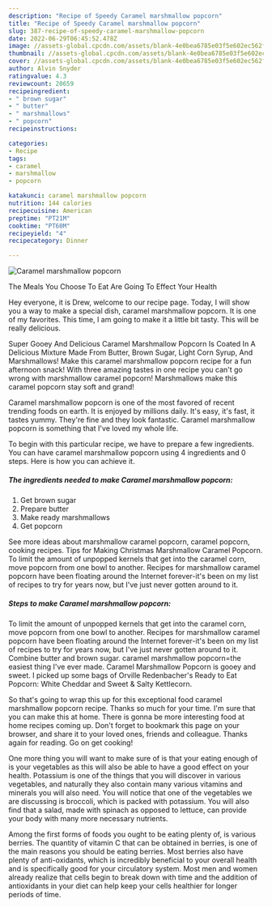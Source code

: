 ```yaml
---
description: "Recipe of Speedy Caramel marshmallow popcorn"
title: "Recipe of Speedy Caramel marshmallow popcorn"
slug: 387-recipe-of-speedy-caramel-marshmallow-popcorn
date: 2022-06-29T06:45:52.478Z
image: //assets-global.cpcdn.com/assets/blank-4e0bea6785e03f5e602ec562f230caae08da540cada707380b4fe1bbebba43da.png
thumbnail: //assets-global.cpcdn.com/assets/blank-4e0bea6785e03f5e602ec562f230caae08da540cada707380b4fe1bbebba43da.png
cover: //assets-global.cpcdn.com/assets/blank-4e0bea6785e03f5e602ec562f230caae08da540cada707380b4fe1bbebba43da.png
author: Alvin Snyder
ratingvalue: 4.3
reviewcount: 20659
recipeingredient:
- " brown sugar"
- " butter"
- " marshmallows"
- " popcorn"
recipeinstructions:

categories:
- Recipe
tags:
- caramel
- marshmallow
- popcorn

katakunci: caramel marshmallow popcorn 
nutrition: 144 calories
recipecuisine: American
preptime: "PT21M"
cooktime: "PT60M"
recipeyield: "4"
recipecategory: Dinner

---
```



![Caramel marshmallow popcorn](//assets-global.cpcdn.com/assets/blank-4e0bea6785e03f5e602ec562f230caae08da540cada707380b4fe1bbebba43da.png)

The Meals You Choose To Eat Are Going To Effect Your Health

Hey everyone, it is Drew, welcome to our recipe page. Today, I will show you a way to make a special dish, caramel marshmallow popcorn. It is one of my favorites. This time, I am going to make it a little bit tasty. This will be really delicious.

Super Gooey And Delicious Caramel Marshmallow Popcorn Is Coated In A Delicious Mixture Made From Butter, Brown Sugar, Light Corn Syrup, And Marshmallows! Make this caramel marshmallow popcorn recipe for a fun afternoon snack! With three amazing tastes in one recipe you can&#39;t go wrong with marshmallow caramel popcorn! Marshmallows make this caramel popcorn stay soft and grand!

Caramel marshmallow popcorn is one of the most favored of recent trending foods on earth. It is enjoyed by millions daily. It's easy, it's fast, it tastes yummy. They're fine and they look fantastic. Caramel marshmallow popcorn is something that I've loved my whole life.


To begin with this particular recipe, we have to prepare a few ingredients. You can have caramel marshmallow popcorn using 4 ingredients and 0 steps. Here is how you can achieve it.

<!--inarticleads1-->

##### The ingredients needed to make Caramel marshmallow popcorn:

1. Get  brown sugar
1. Prepare  butter
1. Make ready  marshmallows
1. Get  popcorn


See more ideas about marshmallow caramel popcorn, caramel popcorn, cooking recipes. Tips for Making Christmas Marshmallow Caramel Popcorn. To limit the amount of unpopped kernels that get into the caramel corn, move popcorn from one bowl to another. Recipes for marshmallow caramel popcorn have been floating around the Internet forever-it&#39;s been on my list of recipes to try for years now, but I&#39;ve just never gotten around to it. 

<!--inarticleads2-->

##### Steps to make Caramel marshmallow popcorn:



To limit the amount of unpopped kernels that get into the caramel corn, move popcorn from one bowl to another. Recipes for marshmallow caramel popcorn have been floating around the Internet forever-it&#39;s been on my list of recipes to try for years now, but I&#39;ve just never gotten around to it. Combine butter and brown sugar. caramel marshmallow popcorn=the easiest thing I&#39;ve ever made. Caramel Marshmallow Popcorn is gooey and sweet. I picked up some bags of Orville Redenbacher&#39;s Ready to Eat Popcorn: White Cheddar and Sweet &amp; Salty Kettlecorn. 

So that's going to wrap this up for this exceptional food caramel marshmallow popcorn recipe. Thanks so much for your time. I'm sure that you can make this at home. There is gonna be more interesting food at home recipes coming up. Don't forget to bookmark this page on your browser, and share it to your loved ones, friends and colleague. Thanks again for reading. Go on get cooking!

One more thing you will want to make sure of is that your eating enough of is your vegetables as this will also be able to have a good effect on your health. Potassium is one of the things that you will discover in various vegetables, and naturally they also contain many various vitamins and minerals you will also need. You will notice that one of the vegetables we are discussing is broccoli, which is packed with potassium. You will also find that a salad, made with spinach as opposed to lettuce, can provide your body with many more necessary nutrients.

Among the first forms of foods you ought to be eating plenty of, is various berries. The quantity of vitamin C that can be obtained in berries, is one of the main reasons you should be eating berries. Most berries also have plenty of anti-oxidants, which is incredibly beneficial to your overall health and is specifically good for your circulatory system. Most men and women already realize that cells begin to break down with time and the addition of antioxidants in your diet can help keep your cells healthier for longer periods of time.
